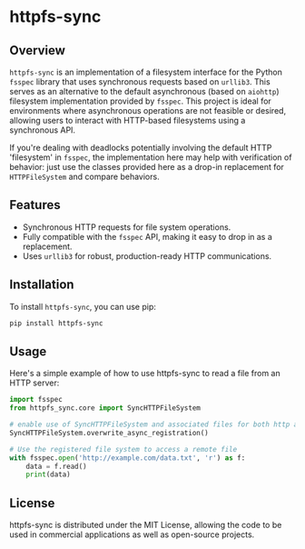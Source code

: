 # httpfs-sync

## Overview
`httpfs-sync` is an implementation of a filesystem interface for the Python `fsspec`
library that uses synchronous requests based on `urllib3`. This serves as an alternative
to the default asynchronous (based on `aiohttp`) filesystem implementation provided by
`fsspec`. This project is ideal for environments where asynchronous operations are not
feasible or desired, allowing users to interact with HTTP-based filesystems using a
synchronous API.

If you're dealing with deadlocks potentially involving the default HTTP 'filesystem' in
`fsspec`, the implementation here may help with verification of behavior: just use the classes
provided here as a drop-in replacement for `HTTPFileSystem` and compare behaviors.

## Features
- Synchronous HTTP requests for file system operations.
- Fully compatible with the `fsspec` API, making it easy to drop in as a replacement.
- Uses `urllib3` for robust, production-ready HTTP communications.

## Installation

To install `httpfs-sync`, you can use pip:

```bash
pip install httpfs-sync
```

## Usage
Here's a simple example of how to use httpfs-sync to read a file from an HTTP server:
```python
import fsspec
from httpfs_sync.core import SyncHTTPFileSystem

# enable use of SyncHTTPFileSystem and associated files for both http and https
SyncHTTPFileSystem.overwrite_async_registration()

# Use the registered file system to access a remote file
with fsspec.open('http://example.com/data.txt', 'r') as f:
    data = f.read()
    print(data)
```

## License
httpfs-sync is distributed under the MIT License, allowing the code to be used in commercial applications as well as open-source projects.